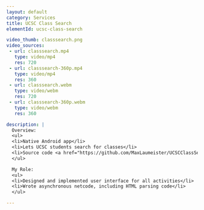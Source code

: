 ```yaml
---
layout: default
category: Services
title: UCSC Class Search
elementId: ucsc-class-search

video_thumb: classsearch.png
video_sources:
 - url: classsearch.mp4
   type: video/mp4
   res: 720
 - url: classsearch-360p.mp4
   type: video/mp4
   res: 360
 - url: classsearch.webm
   type: video/webm
   res: 720
 - url: classsearch-360p.webm
   type: video/webm
   res: 360

description: |
  Overview:
  <ul>
  <li>Native Android app</li>
  <li>Lets UCSC students search for classes</li>
  <li>Source code <a href="https://github.com/MaxLaumeister/UCSCClassSearch">on GitHub</a></li>
  </ul>

  My Role:
  <ul>
  <li>Designed and implemented user interface for all activities</li>
  <li>Wrote asynchronous netcode, including HTML parsing code</li>
  </ul>

---
```

